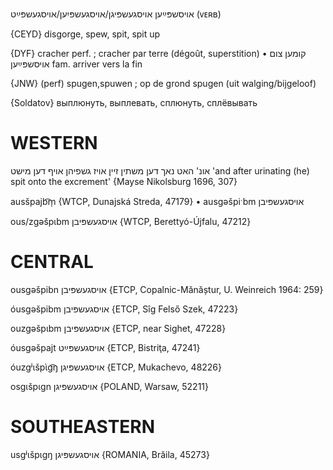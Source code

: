 אויסשפּײַען
אויסגעשפּיגן/אויסגעשפּיִען/אויסגעשפּײַט
(ᴠᴇʀʙ)

{CEYD}
disgorge, spew, spit, spit up

{DYF}
cracher perf. ; cracher par terre (dégoût, superstition)
• קומען צום אויסשפּײַען fam. arriver vers la fin

{JNW}
(perf) spugen,spuwen ; op de grond spugen (uit walging/bijgeloof)

{Soldatov}
выплюнуть, выплевать, сплюнуть, сплёвывать

WESTERN
========

אונ' האט נאך דען משתין זיין אויז גשפיהן אויף דען מישט
'and after urinating (he) spit onto the excrement'
{Mayse Nikolsburg 1696, 307}

ausšpajb͡m̩ {WTCP, Dunajská Streda, 47179}
	•	ausgəšpiˑbm אויסגעשפּיבן

ous/zgəšpɩbm אויסגעשפּיבן {WTCP, Berettyó-Újfalu, 47212}

CENTRAL
========

ousgəšpibn אויסגעשפּיבן {ETCP, Copalnic-Mănăștur, U. Weinreich 1964: 259}

óusgəšpibm אויסגעשפּיבן {ETCP, Sîg Felső Szek, 47223}

ouzgəšpɩbm אויסגעשפּיבן {ETCP, near Sighet, 47228}

óusgəšpajt אויסגעשפּײַט {ETCP, Bistriţa, 47241}

óuzgʲɩšpɩ̀g͡ŋ אויסגעשפּיגן {ETCP, Mukachevo, 48226}

osgɩšpɩgn אויסגעשפּיגן {POLAND, Warsaw, 52211}

SOUTHEASTERN
==============

usgʲɩšpɩgŋ אויסגעשפּיגן {ROMANIA, Brăila, 45273}
